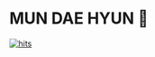 # MUN DAE HYUN 🚀


[![hits](https://myhits.vercel.app/api/hit/https%3A%2F%2Fgithub.com%2Fdevmoonpy?color=blue&label=hits&size=small)](https://myhits.vercel.app)
